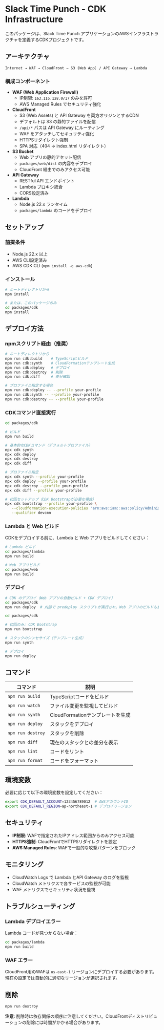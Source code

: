 # Slack Time Punch - CDK Infrastructure

このパッケージは、Slack Time Punch アプリケーションのAWSインフラストラクチャを定義するCDKプロジェクトです。

## アーキテクチャ

```
Internet → WAF → CloudFront → S3 (Web App) / API Gateway → Lambda
```

### 構成コンポーネント

- **WAF (Web Application Firewall)**
  - IP制限: `163.116.128.0/17` のみを許可
  - AWS Managed Rules でセキュリティ強化
- **CloudFront**
  - S3 (Web Assets) と API Gateway を両方オリジンとするCDN
  - デフォルトは S3 の静的ファイルを配信
  - `/api/*` パスは API Gateway にルーティング
  - WAF をアタッチしてセキュリティ強化
  - HTTPSリダイレクト強制
  - SPA 対応（404 → index.html リダイレクト）
- **S3 Bucket**
  - Web アプリの静的アセット配信
  - `packages/web/dist` の内容をデプロイ
  - CloudFront 経由でのみアクセス可能
- **API Gateway**
  - RESTful API エンドポイント
  - Lambda プロキシ統合
  - CORS設定済み
- **Lambda**
  - Node.js 22.x ランタイム
  - `packages/lambda` のコードをデプロイ

## セットアップ

### 前提条件

- Node.js 22.x 以上
- AWS CLI設定済み
- AWS CDK CLI (`npm install -g aws-cdk`)

### インストール

```bash
# ルートディレクトリから
npm install

# または、このパッケージのみ
cd packages/cdk
npm install
```

## デプロイ方法

### npmスクリプト経由（推奨）

```bash
# ルートディレクトリから
npm run cdk:build    # TypeScriptビルド
npm run cdk:synth    # CloudFormationテンプレート生成
npm run cdk:deploy   # デプロイ
npm run cdk:destroy  # 削除
npm run cdk:diff     # 差分確認

# プロファイル指定する場合
npm run cdk:deploy -- --profile your-profile
npm run cdk:synth -- --profile your-profile
npm run cdk:destroy -- --profile your-profile
```

### CDKコマンド直接実行

```bash
cd packages/cdk

# ビルド
npm run build

# 基本的なCDKコマンド（デフォルトプロファイル）
npx cdk synth
npx cdk deploy
npx cdk destroy
npx cdk diff

# プロファイル指定
npx cdk synth --profile your-profile
npx cdk deploy --profile your-profile
npx cdk destroy --profile your-profile
npx cdk diff --profile your-profile

# 初回セットアップ（CDK Bootstrapが必要な場合）
npx cdk bootstrap --profile your-profile \
   --cloudformation-execution-policies 'arn:aws:iam::aws:policy/AdministratorAccess' \
   --qualifier devcmn
```

### Lambda と Web ビルド

CDKをデプロイする前に、Lambda と Web アプリをビルドしてください：

```bash
# Lambda ビルド
cd packages/lambda
npm run build

# Web アプリビルド
cd packages/web
npm run build
```

### デプロイ

```bash
# CDK のデプロイ（Web アプリの自動ビルド + CDK デプロイ）
cd packages/cdk
npm run deploy  # 内部で predeploy スクリプトが実行され、Web アプリのビルドも自動実行される
```

```bash
cd packages/cdk

# 初回のみ: CDK Bootstrap
npm run bootstrap

# スタックのシンセサイズ（テンプレート生成）
npm run synth

# デプロイ
npm run deploy
```

## コマンド

| コマンド          | 説明                             |
| ----------------- | -------------------------------- |
| `npm run build`   | TypeScriptコードをビルド         |
| `npm run watch`   | ファイル変更を監視してビルド     |
| `npm run synth`   | CloudFormationテンプレートを生成 |
| `npm run deploy`  | スタックをデプロイ               |
| `npm run destroy` | スタックを削除                   |
| `npm run diff`    | 現在のスタックとの差分を表示     |
| `npm run lint`    | コードをリント                   |
| `npm run format`  | コードをフォーマット             |

## 環境変数

必要に応じて以下の環境変数を設定してください：

```bash
export CDK_DEFAULT_ACCOUNT=123456789012  # AWSアカウントID
export CDK_DEFAULT_REGION=ap-northeast-1 # デプロイリージョン
```

## セキュリティ

- **IP制限**: WAFで指定されたIPアドレス範囲からのみアクセス可能
- **HTTPS強制**: CloudFrontでHTTPSリダイレクトを設定
- **AWS Managed Rules**: WAFで一般的な攻撃パターンをブロック

## モニタリング

- CloudWatch Logs で Lambda とAPI Gateway のログを監視
- CloudWatch メトリクスで各サービスの監視が可能
- WAF メトリクスでセキュリティ状況を監視

## トラブルシューティング

### Lambda デプロイエラー

Lambda コードが見つからない場合：

```bash
cd packages/lambda
npm run build
```

### WAF エラー

CloudFront用のWAFは `us-east-1` リージョンにデプロイする必要があります。現在の設定では自動的に適切なリージョンが選択されます。

## 削除

```bash
npm run destroy
```

**注意**: 削除時は依存関係の順序に注意してください。CloudFrontディストリビューションの削除には時間がかかる場合があります。
